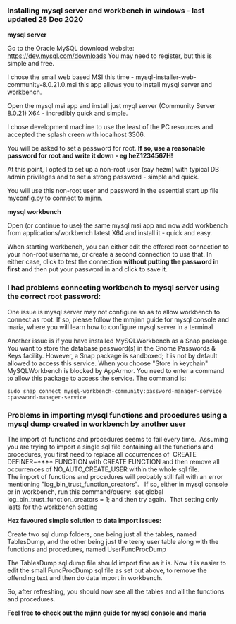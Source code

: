 ### Installing mysql server and workbench in windows - last updated 25 Dec 2020

**mysql server**

Go to the Oracle MySQL download website:	https://dev.mysql.com/downloads You may need to register, but this is simple and free.

I chose the small web based MSI this time - mysql-installer-web-community-8.0.21.0.msi this app allows you to install mysql server and workbench.

Open the mysql msi app and install just myql server (Community Server 8.0.21) X64 - incredibly quick and simple.
  
I chose development machine to use the least of the PC resources and accepted the splash creen with localhost 3306.

You will be asked to set a password for root.  **If so, use a reasonable password for root and write it down - eg heZ1234567H!** 

At this point, I opted to set up a non-root user (say hezm) with typical DB admin privileges and to set a strong password - simple and quick.

You will use this non-root user and password in the essential start up file myconfig.py to connect to mjinn.

**mysql workbench**

Open (or continue to use) the same mysql msi app and now add workbench from applications/workbench latest X64 and install it - quick and easy.

When starting workbench, you can either edit the offered root connection to your non-root username, or create a second connection to use that. 
In either case, click to test the connection **without putting the password in first** and then put your password in and click to save it.  

### I had problems connecting workbench to mysql server using the correct root password:

One issue is mysql server may not configure so as to allow workbench to connect as root.  If so, please follow the mmjinn guide for mysql console and maria, where you will learn how to configure mysql server in a terminal

Another issue is if you have installed MySQLWorkbench as a Snap package. You want to store the database password(s) in the Gnome Passwords & Keys facility. However, a Snap package is sandboxed; it is not by default allowed to access this service. When you choose "Store in keychain" MySQLWorkbench is blocked by AppArmor. You need to enter a command to allow this package to access the service. The command is:

    sudo snap connect mysql-workbench-community:password-manager-service :password-manager-service

### Problems in importing mysql functions and procedures using a mysql dump created in workbench by another user

The import of functions and procedures seems to fail every time.  Assuming you are trying to import a single sql file containing all the functions and procedures, 
you first need to replace all occurrences of  CREATE DEFINER=**** FUNCTION with CREATE FUNCTION and then remove all occurrences of NO_AUTO_CREATE_USER within the whole sql file. 
The import of functions and procedures will probably still fail with an error mentioning "log_bin_trust_function_creators".  
If so, either in mysql console or in workbench, run this command/query:  set global log_bin_trust_function_creators = 1; and then try again.  
That setting only lasts for the workbench setting

**Hez favoured simple solution to data import issues:**
 
Create two sql dump folders, one being just all the tables, named TablesDump, and the other being just the teeny user table along with the functions and procedures, named UserFuncProcDump

The TablesDump sql dump file should import fine as it is.  Now it is easier to edit the small FuncProcDump sql file as set out above, to remove the offending text and then do data import in workbench.  

So, after refreshing, you should now see all the tables and all the functions and procedures.
    
**Feel free to check out the mjinn guide for mysql console and maria**
